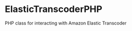 ElasticTranscoderPHP
====================

PHP class for interacting with Amazon Elastic Transcoder
